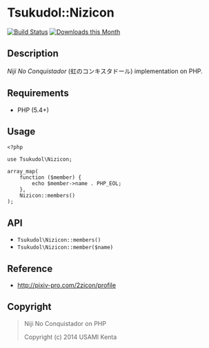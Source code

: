 Tsukudol::Nizicon
=================

[![Build Status](https://travis-ci.org/zonuexe/php-tsukudol-nizicon.svg)](https://travis-ci.org/zonuexe/php-tsukudol-nizicon)
[![Downloads this Month](https://img.shields.io/packagist/dm/zonuexe/tsukudol-nizicon.svg)](https://packagist.org/packages/zonuexe/tsukudol-nizicon)

Description
-----------

*Niji No Conquistador* (虹のコンキスタドール) implementation on PHP.

Requirements
------------

* PHP (5.4+)

Usage
-----

```
<?php

use Tsukudol\Nizicon;

array_map(
    function ($member) {
        echo $member->name . PHP_EOL;
    },
    Nizicon::members()
);
```

API
---

* `Tsukudol\Nizicon::members()`
* `Tsukudol\Nizicon::member($name)`

Reference
---------

* http://pixiv-pro.com/2zicon/profile

Copyright
---------

> Niji No Conquistador on PHP
>
> Copyright (c) 2014 USAMI Kenta

